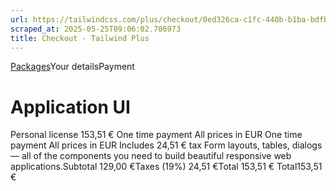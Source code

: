 ```yaml
---
url: https://tailwindcss.com/plus/checkout/0ed326ca-c1fc-440b-b1ba-bdfb01c43185
scraped_at: 2025-05-25T09:06:02.706973
title: Checkout - Tailwind Plus
---
```


[](https://tailwindcss.com/plus)
[Packages](https://tailwindcss.com/plus/ui-blocks#pricing)Your detailsPayment
# Application UI
Personal license
153,51 €
One time payment
All prices in EUR
One time payment
All prices in EUR
Includes 24,51 € tax
Form layouts, tables, dialogs — all of the components you need to build beautiful responsive web applications.Subtotal
    129,00 €Taxes (19%)
    24,51 €Total
    153,51 €
Total153,51 €


